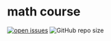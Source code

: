 # math course
[![open issues](https://img.shields.io/github/issues/yehonadav/math_course)](https://github/issues-raw/yehonadav/math_course)
![GitHub repo size](https://img.shields.io/github/repo-size/yehonadav/math_course)
